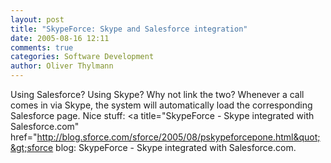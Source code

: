 ```yaml
---
layout: post
title: "SkypeForce: Skype and Salesforce integration"
date: 2005-08-16 12:11
comments: true
categories: Software Development
author: Oliver Thylmann
---
```



Using Salesforce? Using Skype? Why not link the two? Whenever a call comes in via Skype, the system will automatically load the corresponding Salesforce page. Nice stuff: &lt;a title=&quot;SkypeForce - Skype integrated with Salesforce.com&quot; href=&quot;http://blog.sforce.com/sforce/2005/08/pskypeforcepone.html&quot;&gt;sforce blog: SkypeForce - Skype integrated with Salesforce.com.


